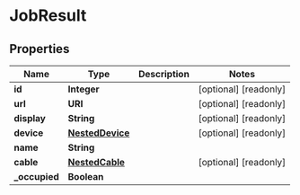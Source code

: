 

# JobResult


## Properties

| Name          | Type                                | Description | Notes                 |
|---------------|-------------------------------------| ------------- |-----------------------|
| **id**        | **Integer**                         |  | [optional] [readonly] |
| **url**       | **URI**                             |  | [optional] [readonly] |
| **display**   | **String**                          |  | [optional] [readonly] |
| **device**    | [**NestedDevice**](NestedDevice.md) |  | [optional] [readonly] |
| **name**      | **String**                          |  |                       |
| **cable**     | [**NestedCable**](NestedCable.md)   |  | [optional] [readonly] |
| **_occupied** | **Boolean**                         |  |                       |



